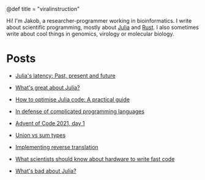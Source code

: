 @def title = "viralinstruction"

Hi! I'm Jakob, a researcher-programmer working in bioinformatics. I write about scientific programming, mostly about [Julia](https://julialang.org/) and [Rust](https://www.rust-lang.org/). I also sometimes write about cool things in genomics, virology or molecular biology.

# Posts
* [Julia's latency: Past, present and future](/posts/latency)

* [What's great about Julia?](/posts/goodjulia)
* [How to optimise Julia code: A practical guide](/posts/optimise)
* [In defense of complicated programming languages](/posts/defense)
* [Advent of Code 2021, day 1](/posts/aoc2021_1)
* [Union vs sum types](/posts/uniontypes)
* [Implementing reverse translation](/posts/codonset)
* [What scientists should know about hardware to write fast code](/posts/hardware)
* [What's bad about Julia?](/posts/badjulia)
